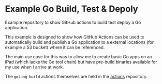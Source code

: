 # Example Go Build, Test & Depoly

Example repository to show GitHub actions to build test deploy a Go application.

This example is designed to show how GitHub Actions can be used to sutomatically build and publish a Go application to a external locations (for example a S3 bucket) where it can be referenced.

The main use case for this was to allow me to create basic Go apps on an iPad (which lacks the Go tool chain) but have pre-build binaries available for my use when I arrive at work.

The `golang-build` actions themselves are held in the [actions](https://github.com/rikwatson/actions) repository.

